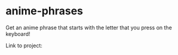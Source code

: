 # anime-phrases
Get an anime phrase that starts with the letter that you press on the keyboard!

Link to project: 
